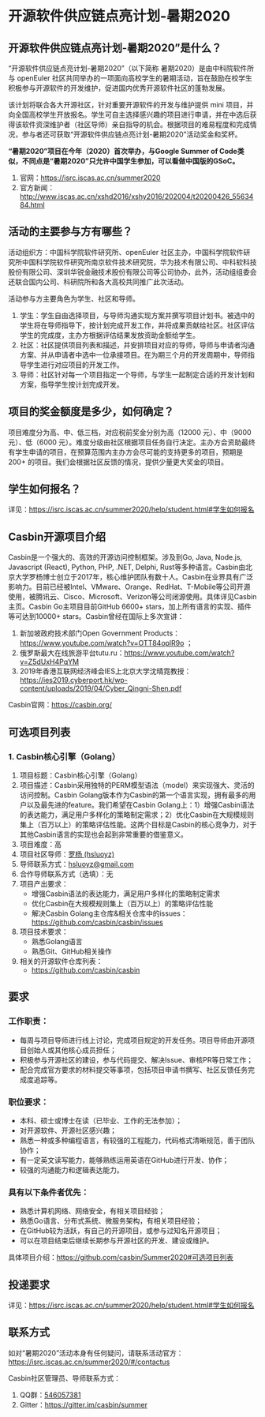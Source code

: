 # 开源软件供应链点亮计划-暑期2020 

## 开源软件供应链点亮计划-暑期2020”是什么？

“开源软件供应链点亮计划-暑期2020”（以下简称 暑期2020）是由中科院软件所与 openEuler 社区共同举办的一项面向高校学生的暑期活动，旨在鼓励在校学生积极参与开源软件的开发维护，促进国内优秀开源软件社区的蓬勃发展。

该计划将联合各大开源社区，针对重要开源软件的开发与维护提供 mini 项目，并向全国高校学生开放报名。学生可自主选择感兴趣的项目进行申请，并在中选后获得该软件资深维护者（社区导师）亲自指导的机会。根据项目的难易程度和完成情况，参与者还可获取“开源软件供应链点亮计划-暑期2020”活动奖金和奖杯。

**“暑期2020”项目在今年（2020）首次举办，与Google Summer of Code类似，不同点是“暑期2020”只允许中国学生参加，可以看做中国版的GSoC。**

1. 官网：https://isrc.iscas.ac.cn/summer2020
2. 官方新闻：http://www.iscas.ac.cn/xshd2016/xshy2016/202004/t20200426_5563484.html

## 活动的主要参与方有哪些？

活动组织方：中国科学院软件研究所、openEuler 社区主办，中国科学院软件研究所中国科学院软件研究所南京软件技术研究院，华为技术有限公司、中科软科技股份有限公司、深圳华锐金融技术股份有限公司等公司协办，此外，活动组组委会还联合国内公司、科研院所和各大高校共同推广此次活动。

活动参与方主要角色为学生、社区和导师。

1. 学生：学生自由选择项目，与导师沟通实现方案并撰写项目计划书。被选中的学生将在导师指导下，按计划完成开发工作，并将成果贡献给社区。社区评估学生的完成度，主办方根据评估结果发放资助金额给学生。
2. 社区：社区提供项目列表和描述，并安排项目对应的导师，导师与申请者沟通方案、并从申请者中选中一位承接项目。在为期三个月的开发周期中，导师指导学生进行对应项目的开发工作。
3. 导师：社区针对每一个项目指定一个导师，与学生一起制定合适的开发计划和方案，指导学生按计划完成开发。

## 项目的奖金额度是多少，如何确定？

项目难度分为高、中、低三档，对应税前奖金分别为高（12000 元）、中（9000 元）、低（6000 元）。难度分级由社区根据项目任务自行决定。主办方会资助最终有学生申请的项目，在预算范围内主办方会尽可能的支持更多的项目，预期是 200+ 的项目。我们会根据社区反馈的情况，提供少量更大奖金的项目。

## 学生如何报名？

详见：https://isrc.iscas.ac.cn/summer2020/help/student.html#学生如何报名

## Casbin开源项目介绍

Casbin是一个强大的、高效的开源访问控制框架。涉及到Go, Java, Node.js, Javascript (React), Python, PHP, .NET, Delphi, Rust等多种语言。Casbin由北京大学罗杨博士创立于2017年，核心维护团队有数十人。Casbin在业界具有广泛影响力。目前已经被Intel、VMware、Orange、RedHat、T-Mobile等公司开源使用，被腾讯云、Cisco、Microsoft、Verizon等公司闭源使用。具体详见Casbin主页。Casbin Go主项目目前GitHub 6600+ stars，加上所有语言的实现、插件等可达到10000+ stars。Casbin曾经在国际上多次宣讲：

1. 新加坡政府技术部门Open Government Products：https://www.youtube.com/watch?v=OTT84oplR9o ；
2. 俄罗斯最大在线旅游平台tutu.ru：https://www.youtube.com/watch?v=Z5dUxH4PqYM 
3. 2019年香港互联网经济峰会IES上北京大学沈晴霓教授：https://ies2019.cyberport.hk/wp-content/uploads/2019/04/Cyber_Qingni-Shen.pdf

Casbin官网：https://casbin.org/

## 可选项目列表

### 1. Casbin核心引擎（Golang）

1. 项目标题：Casbin核心引擎（Golang）
2. 项目描述：Casbin采用独特的PERM模型语法（model）来实现强大、灵活的访问控制。Casbin Golang版本作为Casbin的第一个语言实现，拥有最多的用户以及最先进的feature。我们希望在Casbin Golang上：1）增强Casbin语法的表达能力，满足用户多样化的策略制定需求；2）优化Casbin在大规模规则集上（百万以上）的策略评估性能。这两个目标是Casbin的核心竞争力，对于其他Casbin语言的实现也会起到非常重要的借鉴意义。
3. 项目难度：高
4. 项目社区导师：[罗杨 (hsluoyz)](https://github.com/hsluoyz)
5. 导师联系方式：hsluoyz@gmail.com
6. 合作导师联系方式（选填）：无
7. 项目产出要求：
   - 增强Casbin语法的表达能力，满足用户多样化的策略制定需求
   - 优化Casbin在大规模规则集上（百万以上）的策略评估性能
   - 解决Casbin Golang主仓库&相关仓库中的issues：https://github.com/casbin/casbin/issues
8. 项目技术要求：
   - 熟悉Golang语言
   - 熟悉Git、GitHub相关操作
9. 相关的开源软件仓库列表：
   - https://github.com/casbin/casbin

## 要求

### 工作职责：

- 每周与项目导师进行线上讨论，完成项目规定的开发任务。项目导师由开源项目创始人或其他核心成员担任；
- 积极参与开源社区的建设，参与代码提交、解决Issue、审核PR等日常工作；
- 配合完成官方要求的材料提交等事项，包括项目申请书撰写、社区反馈任务完成度追踪等。

### 职位要求：

- 本科、硕士或博士在读（已毕业、工作的无法参加）；
- 对开源软件、开源社区感兴趣；
- 熟悉一种或多种编程语言，有较强的工程能力，代码格式清晰规范，善于团队协作；
- 有一定英文读写能力，能够熟练运用英语在GitHub进行开发、协作；
- 较强的沟通能力和逻辑表达能力。

### 具有以下条件者优先：

- 熟悉计算机网络、网络安全，有相关项目经验；
- 熟悉Go语言、分布式系统、微服务架构，有相关项目经验；
- 在GitHub较为活跃，有自己的开源项目，或参与过知名开源项目；
- 可以在项目结束后继续长期参与开源社区的开发、建设或维护。

具体项目介绍：https://github.com/casbin/Summer2020#可选项目列表


## 投递要求

详见：https://isrc.iscas.ac.cn/summer2020/help/student.html#学生如何报名

## 联系方式

如对“暑期2020”活动本身有任何疑问，请联系活动官方：https://isrc.iscas.ac.cn/summer2020/#/contactus

Casbin社区管理员、导师联系方式：

1. QQ群：[546057381](https://shang.qq.com/wpa/qunwpa?idkey=8ac8b91fc97ace3d383d0035f7aa06f7d670fd8e8d4837347354a31c18fac885)
2. Gitter：https://gitter.im/casbin/summer
